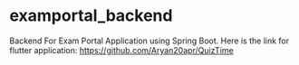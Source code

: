 # examportal_backend
 Backend For Exam Portal Application using Spring Boot.
 Here is the link for flutter application: https://github.com/Aryan20apr/QuizTime
